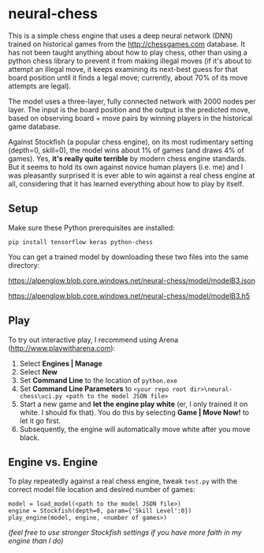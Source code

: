 # neural-chess

This is a simple chess engine that uses a deep neural network (DNN) trained on historical games from the http://chessgames.com database.
It has not been taught anything about how to play chess, other than using a python chess library to prevent it from making illegal moves
(if it's about to attempt an illegal move, it keeps examining its next-best guess for that board position until it finds a legal move;
currently, about 70% of its move attempts are legal).

The model uses a three-layer, fully connected network with 2000 nodes per layer. The input is the board position and the output
is the predicted move, based on observing board + move pairs by winning players in the historical game database.

Against Stockfish (a popular chess engine), on its most rudimentary setting (depth=0, skill=0), the model wins about
1% of games (and draws 4% of games). Yes, **it's really quite terrible** by modern chess engine standards. But it seems to hold its own
against novice human players (i.e. me) and I was pleasantly surprised it is ever able to win against a real chess engine at all, considering
that it has learned everything about how to play by itself.

## Setup

Make sure these Python prerequisites are installed:

`pip install tensorflow keras python-chess`

You can get a trained model by downloading these two files into the same directory:

https://alpenglow.blob.core.windows.net/neural-chess/model/modelB3.json

https://alpenglow.blob.core.windows.net/neural-chess/model/modelB3.h5

## Play

To try out interactive play, I recommend using Arena (http://www.playwitharena.com):

1. Select **Engines | Manage**
2. Select **New**
3. Set **Command Line** to the location of `python.exe`
4. Set **Command Line Parameters** to `<your repo root dir>\neural-chess\uci.py <path to the model JSON file>`
5. Start a new game and **let the engine play white** (er, I only trained it on white. I should fix that). You do this by selecting **Game | Move Now!** to let it go first.
6. Subsequently, the engine will automatically move white after you move black.

## Engine vs. Engine

To play repeatedly against a real chess engine, tweak `test.py` with the correct model file location and desired number of games:

```
model = load_model(<path to the model JSON file>)
engine = Stockfish(depth=0, param={'Skill Level':0})
play_engine(model, engine, <number of games>)
```

*(feel free to use stronger Stockfish settings if you have more faith in my engine than I do)*
